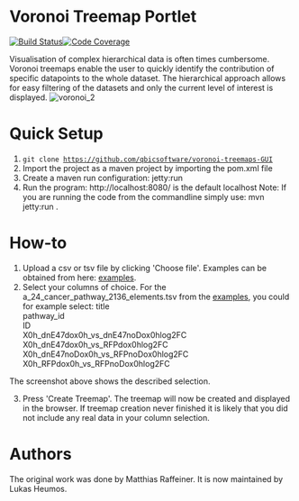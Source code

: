 # Voronoi Treemap Portlet

[![Build Status](https://travis-ci.org/qbicsoftware/voronoi-treemap-portlet.svg?branch=master)](https://travis-ci.org/qbicsoftware/voronoi-treemap-portlet)[![Code Coverage]( https://codecov.io/gh/qbicsoftware/voronoi-treemap-portlet/branch/master/graph/badge.svg)](https://codecov.io/gh/qbicsoftware/voronoi-treemap-portlet)

Visualisation of complex hierarchical data is often times cumbersome. 
Voronoi treemaps enable the user to quickly identify the contribution of specific datapoints to the whole dataset.
The hierarchical approach allows for easy filtering of the datasets and only the current level of interest is displayed.
![voronoi_2](https://user-images.githubusercontent.com/21954664/40873396-a6e92810-665f-11e8-8417-48f72a96a39c.png)

Quick Setup
=====
1. <code>git clone https://github.com/qbicsoftware/voronoi-treemaps-GUI</code>
2. Import the project as a maven project by importing the pom.xml file
3. Create a maven run configuration: jetty:run
4. Run the program: http://localhost:8080/ is the default localhost 
Note: If you are running the code from the commandline simply use: mvn jetty:run .

How-to
=====
1. Upload a csv or tsv file by clicking 'Choose file'. Examples can be obtained from here: [examples](https://github.com/qbicsoftware/voronoi-treemap-cli/tree/development/examples).
2. Select your columns of choice. For the a_24_cancer_pathway_2136_elements.tsv from the [examples](https://github.com/qbicsoftware/voronoi-treemap-cli/tree/development/examples), you could for example select:
title  
pathway_id  
ID   
X0h_dnE47dox0h_vs_dnE47noDox0hlog2FC  
X0h_dnE47dox0h_vs_RFPdox0hlog2FC   
X0h_dnE47noDox0h_vs_RFPnoDox0hlog2FC  
X0h_RFPdox0h_vs_RFPnoDox0hlog2FC  

The screenshot above shows the described selection.

3. Press 'Create Treemap'. The treemap will now be created and displayed in the browser. If treemap creation never finished it is likely that you did not include any real data in your column selection.

Authors
=====
The original work was done by Matthias Raffeiner. It is now maintained by Lukas Heumos.

